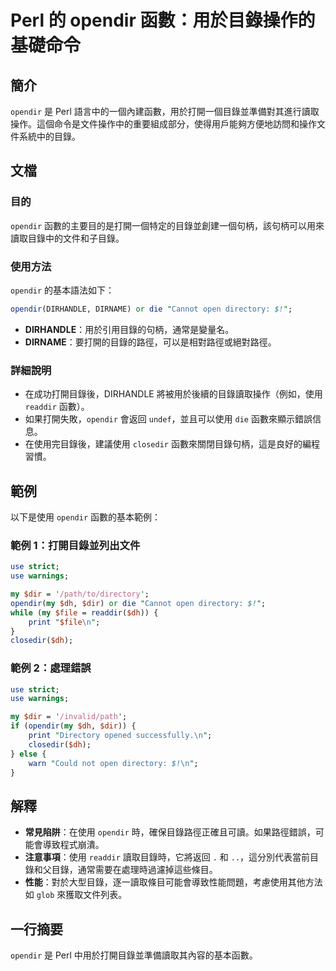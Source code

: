 <!--
Meta Description: # Perl 的 opendir 函數：用於目錄操作的基礎命令 ## 簡介 `opendir` 是 Perl 語言中的一個內建函數，用於打開一個目錄並準備對其進行讀取操作。這個命令是文件操作中的重要組成部分，使得用戶能夠方便地訪問和操作文件系統中的目錄。 ## 文檔 ### 目的 `opendir`...
Meta Keywords: opendir, perl, directory, use, dir
-->

# Perl 的 opendir 函數：用於目錄操作的基礎命令

## 簡介
`opendir` 是 Perl 語言中的一個內建函數，用於打開一個目錄並準備對其進行讀取操作。這個命令是文件操作中的重要組成部分，使得用戶能夠方便地訪問和操作文件系統中的目錄。

## 文檔
### 目的
`opendir` 函數的主要目的是打開一個特定的目錄並創建一個句柄，該句柄可以用來讀取目錄中的文件和子目錄。

### 使用方法
`opendir` 的基本語法如下：

```perl
opendir(DIRHANDLE, DIRNAME) or die "Cannot open directory: $!";
```

- **DIRHANDLE**：用於引用目錄的句柄，通常是變量名。
- **DIRNAME**：要打開的目錄的路徑，可以是相對路徑或絕對路徑。

### 詳細說明
- 在成功打開目錄後，DIRHANDLE 將被用於後續的目錄讀取操作（例如，使用 `readdir` 函數）。
- 如果打開失敗，`opendir` 會返回 `undef`，並且可以使用 `die` 函數來顯示錯誤信息。
- 在使用完目錄後，建議使用 `closedir` 函數來關閉目錄句柄，這是良好的編程習慣。

## 範例
以下是使用 `opendir` 函數的基本範例：

### 範例 1：打開目錄並列出文件
```perl
use strict;
use warnings;

my $dir = '/path/to/directory';
opendir(my $dh, $dir) or die "Cannot open directory: $!";
while (my $file = readdir($dh)) {
    print "$file\n";
}
closedir($dh);
```

### 範例 2：處理錯誤
```perl
use strict;
use warnings;

my $dir = '/invalid/path';
if (opendir(my $dh, $dir)) {
    print "Directory opened successfully.\n";
    closedir($dh);
} else {
    warn "Could not open directory: $!\n";
}
```

## 解釋
- **常見陷阱**：在使用 `opendir` 時，確保目錄路徑正確且可讀。如果路徑錯誤，可能會導致程式崩潰。
- **注意事項**：使用 `readdir` 讀取目錄時，它將返回 `.` 和 `..`，這分別代表當前目錄和父目錄，通常需要在處理時過濾掉這些條目。
- **性能**：對於大型目錄，逐一讀取條目可能會導致性能問題，考慮使用其他方法如 `glob` 來獲取文件列表。

## 一行摘要
`opendir` 是 Perl 中用於打開目錄並準備讀取其內容的基本函數。